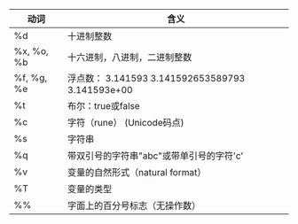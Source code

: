 

| 动词       | 含义                                             |
| ---------- | ------------------------------------------------ |
| %d         | 十进制整数                                       |
| %x, %o, %b | 十六进制，八进制，二进制整数                     |
| %f, %g, %e | 浮点数： 3.141593 3.141592653589793 3.141593e+00 |
| %t         | 布尔：true或false                                |
| %c         | 字符（rune） (Unicode码点)                       |
| %s         | 字符串                                           |
| %q         | 带双引号的字符串"abc"或带单引号的字符'c'         |
| %v         | 变量的自然形式（natural format）                 |
| %T         | 变量的类型                                       |
| %%         | 字面上的百分号标志（无操作数）                   |
